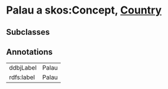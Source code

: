 # Palau a skos:Concept, [Country](/0.1/Country)

## Subclasses

## Annotations

|||
|-----|-----|
|ddbjLabel|Palau|
|rdfs:label|Palau|

